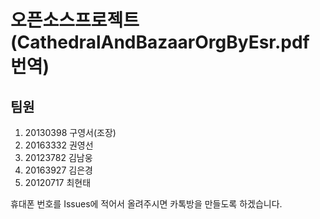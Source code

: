 
오픈소스프로젝트(CathedralAndBazaarOrgByEsr.pdf 번역)
=============

팀원
-------------

1. 20130398 구영서(조장)
2. 20163332 권영선
3. 20123782 김남웅
4. 20163927 김은경
5. 20120717 최현태


휴대폰 번호를 Issues에 적어서 올려주시면 카톡방을 만들도록 하겠습니다.
